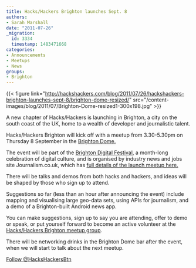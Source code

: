 ```yaml
---
title: Hacks/Hackers Brighton launches Sept. 8
authors:
- Sarah Marshall
date: "2011-07-26"
_migration:
  id: 3334
  timestamp: 1483471668
categories:
- Announcements
- Meetups
- News
groups:
- Brighton
---
```


{{< figure link="http://hackshackers.com/blog/2011/07/26/hackshackers-brighton-launches-sept-8/brighton-dome-resized/" src="/content-images/blog/2011/07/Brighton-Dome-resized1-300x198.jpg" >}}

A new chapter of Hacks/Hackers is launching in Brighton, a city on the south coast of the UK, home to a wealth of developer and journalistic talent.

Hacks/Hackers Brighton will kick off with a meetup from 3.30-5.30pm on Thursday 8 September in the [Brighton Dome.][1]

The event will be part of the [Brighton Digital Festival][2], a month-long celebration of digital culture, and is organised by industry news and jobs site Journalism.co.uk, which has [full details of the launch meetup here.][3]

There will be talks and demos from both hacks and hackers, and ideas will be shaped by those who sign up to attend.

Suggestions so far (less than an hour after announcing the event) include mapping and visualising large geo-data sets, using APIs for journalism, and a demo of a Brighton-built Android news app.

You can make suggestions, sign up to say you are attending, offer to demo or speak, or put yourself forward to become an active volunteer at the [Hacks/Hackers Brighton meetup group][4].

There will be networking drinks in the Brighton Dome bar after the event, when we will start to talk about the next meetup.

[Follow @HacksHackersBtn][5]

 [1]: http://www.brightondome.org/ "Brighton Dome"
 [2]: http://brightondigitalfestival.co.uk/ "Brighton Digital Festival"
 [3]: http://www.journalism.co.uk/hacks-and-hackers/s299/# "Journalism.co.uk"
 [4]: http://www.meetup.com/Hacks-Hackers-Brighton/events/26955981/ "Meetup group"
 [5]: http://twitter.com/HacksHackersBtn